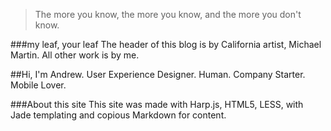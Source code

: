 >The more you know, the more you know, and the more you don't know.

###my leaf, your leaf
The header of this blog is by California artist, Michael Martin. All other work is by me.

##Hi, I'm Andrew.
User Experience Designer. Human. Company Starter. Mobile Lover.


###About this site
This site was made with Harp.js, HTML5, LESS, with Jade templating and copious Markdown for content.

